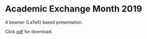 # Academic Exchange Month 2019

A beamer (LaTeX) based presentation.

Click [pdf](https://github.com/nce3xin/Academic-Exchange-Month/raw/master/report.pdf) for download.
